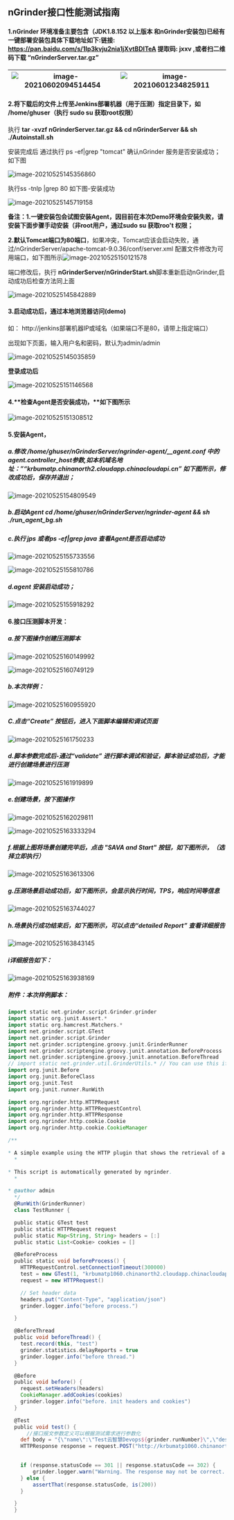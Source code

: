 ## **nGrinder接口性能测试指南**

#### **1.nGrinder 环境准备主要包含**（JDK1.8.152 以上版本 和nGrinder安装包)已经有一键部署安装包具体下载地址如下:链接: https://pan.baidu.com/s/1Ip3kvju2nia1jXvtBDlTeA 提取码: jxxv ,或者扫二维码下载 “nGrinderServer.tar.gz”

| ![image-20210602094514454](../images/image-nGrinderDownload.png) | ![image-20210601234825911](../images/image-2weima.png) |
| ------------------------------------------------------------ | ------------------------------------------------------ |

#### **2.将下载后的文件上传至Jenkins部署机器**（用于压测）指定目录下，如 /home/ghuser（执行 sudo su 获取root权限）

执行    **tar -xvzf nGrinderServer.tar.gz && cd nGrinderServer && sh ./Autoinstall.sh**

安装完成后 通过执行 ps -ef|grep "tomcat"  确认nGrinder 服务是否安装成功；如下图

![image-20210525145356860](../images/check-tomcat-proc.png)

执行ss -tnlp |grep 80 如下图-安装成功

![image-20210525145719158](../images/check-tomcat-port.png)

**备注：1.一键安装包会试图安装Agent，因目前在本次Demo环境会安装失败，请安装下面步骤手动安装（非root用户，通过sudo  su 获取roo't 权限；**

**2.默认Tomcat端口为80端口**，如果冲突，Tomcat应该会启动失败，通过/nGrinderServer/apache-tomcat-9.0.36/conf/server.xml 配置文件修改为可用端口，如下图所示![image-20210525150121578](../images/modify-tomcat-config.png)

端口修改后，执行 **nGrinderServer/nGrinderStart.sh**脚本重新启动nGrinder,启动成功后检查方法同上面

![image-20210525145842889](../images/nGrinder-start.png)



#### **3.启动成功后，通过本地浏览器访问(demo)**

 如： http://jenkins部署机器IP或域名（如果端口不是80，请带上指定端口）

出现如下页面，输入用户名和密码，默认为admin/admin

![image-20210525145035859](../images/nGrinder-login.png)

**登录成功后**

![image-20210525151146568](../images/nGrinder-login-success.png)

#### 4.**检查Agent是否安装成功，**如下图所示

![image-20210525151308512](../images/check-Agent.png)

#### 5.**安装Agent**，

#####    a.修改 **/home/ghuser/nGrinderServer/ngrinder-agent/__agent.conf** 中的**agent.controller_host**参数,如本机域名地址：”“**krbumatp.chinanorth2.cloudapp.chinacloudapi.cn**” 如下图所示，修改成功后，保存并退出；

![image-20210525154809549](../images/agent-install.png)

#####  **b.启动Agent    cd /home/ghuser/nGrinderServer/ngrinder-agent && sh ./run_agent_bg.sh** 

##### **c.执行  jps 或者ps -ef|grep java 查看Agent是否启动成功**

![image-20210525155733556](../images/agent-check1.png)

![image-20210525155810786](../images/agent-check2.png)

##### **d.agent 安装启动成功；**

![image-20210525155918292](../images/agent-check-succe.png)

#### **6.接口压测脚本开发**：

##### **a.按下图操作创建压测脚本**

![image-20210525160149992](../images/create-script.png)

![image-20210525160749129](../images/create-script-2.png)

##### **b.本次样例：**

![image-20210525160955920](../images/create-script-3.png)

#####  **C.点击“Create” 按钮后**，进入下面脚本编辑和调试页面

![image-20210525161750233](../images/script-check.png)

##### **d.脚本参数完成后-通过“validate” 进行脚本调试和验证，脚本验证成功后，才能进行创建场景进行压测**

![image-20210525161919899](../images/script-check-run.png)

##### **e.创建场景，按下图操作**

![image-20210525162029811](../images/scenerio-create.png)

![image-20210525163333294](../images/scenario-parm1.png)

##### **f.根据上图将场景创建完毕后，点击 "SAVA and Start" 按钮，如下图所示，（选择立即执行）**

![image-20210525163613306](../images/scenario-run.png)



##### **g.压测场景启动成功后，如下图所示，会显示执行时间，TPS，响应时间等信息**

![image-20210525163744027](../images/scenario-result1.png)

##### **h.场景执行成功结束后，如下图所示，可以点击“detailed Report” 查看详细报告**

![image-20210525163843145](../images/scenario-result2.png)

#####  **i详细报告如下：**



![image-20210525163938169](../images/report-detail.png)

##### **附件：本次样例脚本：**

```groovy
import static net.grinder.script.Grinder.grinder
import static org.junit.Assert.*
import static org.hamcrest.Matchers.*
import net.grinder.script.GTest
import net.grinder.script.Grinder
import net.grinder.scriptengine.groovy.junit.GrinderRunner
import net.grinder.scriptengine.groovy.junit.annotation.BeforeProcess
import net.grinder.scriptengine.groovy.junit.annotation.BeforeThread
// import static net.grinder.util.GrinderUtils.* // You can use this if you're using nGrinder after 3.2.3
import org.junit.Before
import org.junit.BeforeClass
import org.junit.Test
import org.junit.runner.RunWith

import org.ngrinder.http.HTTPRequest
import org.ngrinder.http.HTTPRequestControl
import org.ngrinder.http.HTTPResponse
import org.ngrinder.http.cookie.Cookie
import org.ngrinder.http.cookie.CookieManager

/**

* A simple example using the HTTP plugin that shows the retrieval of a single page via HTTP.
  *

* This script is automatically generated by ngrinder.
  *

* @author admin
  */
  @RunWith(GrinderRunner)
  class TestRunner {

  public static GTest test
  public static HTTPRequest request
  public static Map<String, String> headers = [:]
  public static List<Cookie> cookies = []

  @BeforeProcess
  public static void beforeProcess() {
  	HTTPRequestControl.setConnectionTimeout(300000)
  	test = new GTest(1, "krbumatp1060.chinanorth2.cloudapp.chinacloudapi.cn")
  	request = new HTTPRequest()

  	// Set header data
  	headers.put("Content-Type", "application/json")
  	grinder.logger.info("before process.")

  }

  @BeforeThread
  public void beforeThread() {
  	test.record(this, "test")
  	grinder.statistics.delayReports = true
  	grinder.logger.info("before thread.")
  }

  @Before
  public void before() {
  	request.setHeaders(headers)
  	CookieManager.addCookies(cookies)
  	grinder.logger.info("before. init headers and cookies")
  }

  @Test
  public void test() {
      //接口报文参数定义可以根据测试需求进行参数化
  	def body = "{\"name\":\"Test云智慧Devops${grinder.runNumber}\",\"description\":\"湘菜-鲁菜-粤菜${grinder.runNumber}\"}"
  	HTTPResponse response = request.POST("http://krbumatp1060.chinanorth2.cloudapp.chinacloudapi.cn:5001/api/foodcategory", body.getBytes())
      

  	if (response.statusCode == 301 || response.statusCode == 302) {
  		grinder.logger.warn("Warning. The response may not be correct. The response code was {}.", response.statusCode)
  	} else {
  		assertThat(response.statusCode, is(200))
  	}

  }
  }
```



